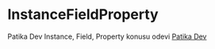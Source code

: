 # InstanceFieldProperty
Patika Dev Instance, Field, Property konusu odevi
[Patika Dev](https://www.patika.dev/tr)
